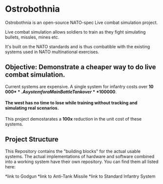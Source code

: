 # Ostrobothnia
Ostrobothnia is an open-source NATO-spec Live combat simulation project.

Live combat simulation allows soldiers to train as they fight simulating bullets, missles, mines etc.

It's built on the NATO standards and is thus combatible with the existing systems used in NATO multinational exercises.


## Objective: Demonstrate a cheaper way to do live combat simulation.

Current systems are expensive. A single system for infantry costs over **10 000$**. A system for a Main Battle Tank over **100 000$**.

#### The west has no time to lose while training without tracking and simulating real scenarios.

This project demostarates a **100x** reduction in the unit cost of these systems.


## Project Structure

This Repository contains the "building blocks" for the actual usable systems. The actual implementations of hardware and software combined into a working system have their own repository. You can find them all listed here:

*link to Godgun
*link to Anti-Tank Missile
*link to Standard Infantry System

